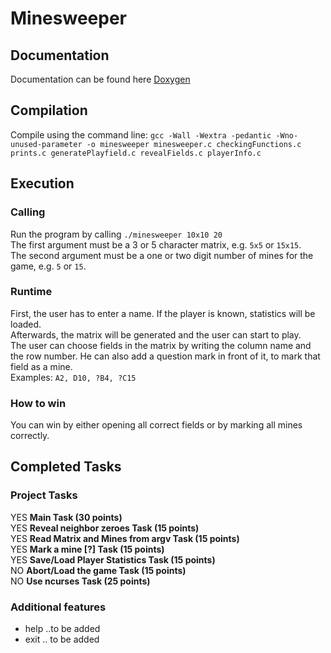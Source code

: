 # Minesweeper
## Documentation
Documentation can be found here [Doxygen](doxygen/html/index.html)
## Compilation
Compile using the command line: `gcc -Wall -Wextra -pedantic -Wno-unused-parameter -o minesweeper minesweeper.c checkingFunctions.c prints.c generatePlayfield.c revealFields.c playerInfo.c`  
## Execution
### Calling
Run the program by calling `./minesweeper 10x10 20`  
The first argument must be a 3 or 5 character matrix, e.g. `5x5` or `15x15`.  
The second argument must be a one or two digit number of mines for the game, e.g. `5` or `15`.  
### Runtime
First, the user has to enter a name. 
If the player is known, statistics will be loaded.  
Afterwards, the matrix will be generated and the user can start to play.  
The user can choose fields in the matrix by writing the column name and the row number. He can also add a question mark in front of it, to mark that field as a mine.  
Examples: `A2, D10, ?B4, ?C15`  
### How to win
You can win by either opening all correct fields or by marking all mines correctly.  
## Completed Tasks
### Project Tasks
YES **Main Task (30 points)**  
YES **Reveal neighbor zeroes Task (15 points)**  
YES **Read Matrix and Mines from argv Task (15 points)**  
YES **Mark a mine [?] Task (15 points)**  
YES **Save/Load Player Statistics Task (15 points)**  
NO **Abort/Load the game Task (15 points)**  
NO **Use ncurses Task (25 points)**
### Additional features
* help ..to be added  
* exit .. to be added  
